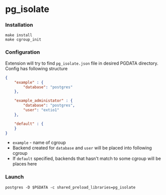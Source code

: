 # pg_isolate

### Installation

```shell
make install
make cgroup_init
```

### Configuration

Extension will try to find `pg_isolate.json` file in desired PGDATA directory.      
Config has following structure
```json
{
    "example" : {
        "database": "postgres"
    },

    "example_administator" : {
        "database": "postgres",
        "user": "extio1"
    },

    "default" : {
    }
}
```

- `example` - name of cgroup
- Backend created for `database` and `user` will be placed into following cgroup 
- If `default` specified, backends that hasn't match to some cgroup will be places here

### Launch 


```shell
postgres -D $PGDATA -c shared_preload_libraries=pg_isolate
```